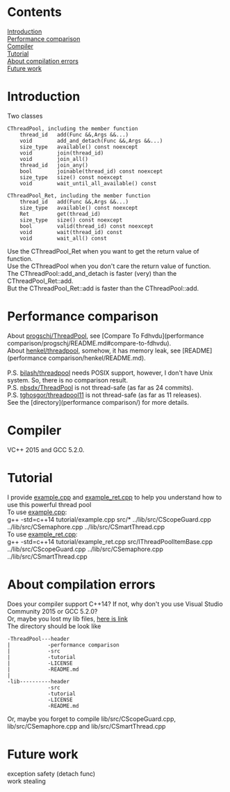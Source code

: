 # Contents
[Introduction](https://github.com/Fdhvdu/ThreadPool/blob/master/README.md#introduction)<br>
[Performance comparison](https://github.com/Fdhvdu/ThreadPool/blob/master/README.md#performance-comparison)<br>
[Compiler](https://github.com/Fdhvdu/ThreadPool/blob/master/README.md#compiler)<br>
[Tutorial](https://github.com/Fdhvdu/ThreadPool/blob/master/README.md#tutorial)<br>
[About compilation errors](https://github.com/Fdhvdu/ThreadPool/blob/master/README.md#about-compilation-errors)<br>
[Future work](https://github.com/Fdhvdu/ThreadPool/blob/master/README.md#future-work)
# Introduction
Two classes

	CThreadPool, including the member function
		thread_id	add(Func &&,Args &&...)
		void		add_and_detach(Func &&,Args &&...)
		size_type	available() const noexcept
		void		join(thread_id)
		void		join_all()
		thread_id	join_any()
		bool		joinable(thread_id) const noexcept
		size_type	size() const noexcept
		void 		wait_until_all_available() const
		
	CThreadPool_Ret, including the member function
		thread_id	add(Func &&,Args &&...)
		size_type	available() const noexcept
		Ret			get(thread_id)
		size_type	size() const noexcept
		bool		valid(thread_id) const noexcept
		void		wait(thread_id) const
		void 		wait_all() const
Use the CThreadPool_Ret when you want to get the return value of function.<br>
Use the CThreadPool when you don't care the return value of function.<br>
The CThreadPool::add_and_detach is faster (very) than the CThreadPool_Ret::add.<br>
But the CThreadPool_Ret::add is faster than the CThreadPool::add.
# Performance comparison
About [progschj/ThreadPool](https://github.com/progschj/ThreadPool), see [Compare To Fdhvdu](performance comparison/progschj/README.md#compare-to-fdhvdu).<br>
About [henkel/threadpool](https://github.com/henkel/threadpool), somehow, it has memory leak, see [README](performance comparison/henkel/README.md).<br><br>
P.S. [bilash/threadpool](https://github.com/bilash/threadpool) needs POSIX support, however, I don't have Unix system. So, there is no comparison result.<br>
P.S. [nbsdx/ThreadPool](https://github.com/nbsdx/ThreadPool) is not thread-safe (as far as 24 commits).<br>
P.S. [tghosgor/threadpool11](https://github.com/tghosgor/threadpool11) is not thread-safe (as far as 11 releases).<br>
See the [directory](performance comparison/) for more details.
# Compiler
VC++ 2015 and GCC 5.2.0.
# Tutorial
I provide [example.cpp](tutorial/example.cpp) and [example_ret.cpp](tutorial/example_ret.cpp) to help you understand how to use this powerful thread pool<br>
To use [example.cpp](tutorial/example.cpp):<br>
g++ -std=c++14 tutorial/example.cpp src/* ../lib/src/CScopeGuard.cpp ../lib/src/CSemaphore.cpp ../lib/src/CSmartThread.cpp<br>
To use [example_ret.cpp](tutorial/example_ret.cpp):<br>
g++ -std=c++14 tutorial/example_ret.cpp src/IThreadPoolItemBase.cpp ../lib/src/CScopeGuard.cpp ../lib/src/CSemaphore.cpp ../lib/src/CSmartThread.cpp
# About compilation errors
Does your compiler support C++14? If not, why don't you use Visual Studio Community 2015 or GCC 5.2.0?<br>
Or, maybe you lost my lib files, [here is link](https://github.com/Fdhvdu/lib)<br>
The directory should be look like

	-ThreadPool---header
	|            -performance comparison
	|            -src
	|            -tutorial
	|            -LICENSE
	|            -README.md
	|
	-lib----------header
	             -src
	             -tutorial
	             -LICENSE
	             -README.md
Or, maybe you forget to compile lib/src/CScopeGuard.cpp, lib/src/CSemaphore.cpp and lib/src/CSmartThread.cpp
# Future work
exception safety (detach func)<br>
work stealing
